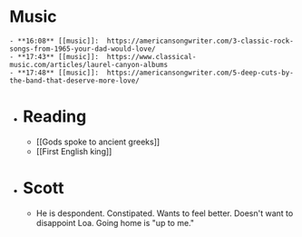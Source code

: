# Music
	- **16:08** [[music]]:  https://americansongwriter.com/3-classic-rock-songs-from-1965-your-dad-would-love/
	- **17:43** [[music]]:  https://www.classical-music.com/articles/laurel-canyon-albums
	- **17:48** [[music]]:  https://americansongwriter.com/5-deep-cuts-by-the-band-that-deserve-more-love/
- # Reading
	- [[Gods spoke to ancient greeks]]
	- [[First English king]]
- # Scott
  - He is despondent. Constipated. Wants to feel better. Doesn't want to disappoint Loa. Going home is "up to me."
